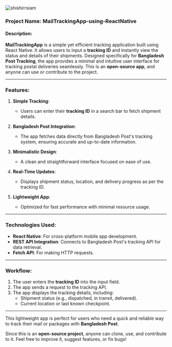 <p align="left"> <img src="https://komarev.com/ghpvc/?username=shishirrsiam&label=Profile%20views&color=0e75b6&style=flat" alt="shishirrsiam" /> </p>

### Project Name: **MailTrackingApp-using-ReactNative**

#### Description:
**MailTrackingApp** is a simple yet efficient tracking application built using React Native. It allows users to input a **tracking ID** and instantly view the status and details of their shipments. Designed specifically for **Bangladesh Post Tracking**, the app provides a minimal and intuitive user interface for tracking postal deliveries seamlessly. This is an **open-source app**, and anyone can use or contribute to the project.

---

### Features:
1. **Simple Tracking**:  
   - Users can enter their **tracking ID** in a search bar to fetch shipment details.  
   
2. **Bangladesh Post Integration**:  
   - The app fetches data directly from Bangladesh Post's tracking system, ensuring accurate and up-to-date information.

3. **Minimalistic Design**:  
   - A clean and straightforward interface focused on ease of use.  

4. **Real-Time Updates**:  
   - Displays shipment status, location, and delivery progress as per the tracking ID.

5. **Lightweight App**:  
   - Optimized for fast performance with minimal resource usage.

---

### Technologies Used:
- **React Native**: For cross-platform mobile app development.  
- **REST API Integration**: Connects to Bangladesh Post's tracking API for data retrieval.  
- **Fetch API**: For making HTTP requests.  

---

### Workflow:
1. The user enters the **tracking ID** into the input field.  
2. The app sends a request to the tracking API.  
3. The app displays the tracking details, including:
   - Shipment status (e.g., dispatched, in transit, delivered).  
   - Current location or last known checkpoint.  

---

This lightweight app is perfect for users who need a quick and reliable way to track their mail or packages with **Bangladesh Post**. 

Since this is an **open-source project**, anyone can clone, use, and contribute to it. Feel free to improve it, suggest features, or fix bugs!